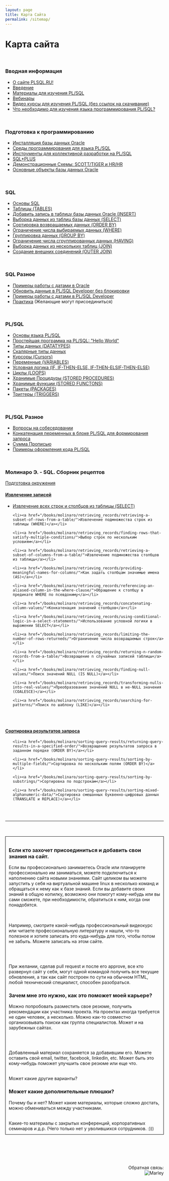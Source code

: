 ```yaml
---
layout: page
title: Карта Сайта
permalink: /sitemap/
---
```


# Карта сайта

<br/>

### Вводная информация

<ul>
    <li><a href="/beginning/greetings/">О сайте PLSQL.RU!</a></li>
    <li><a href="/beginning/intro/">Введение</a></li>
    <li><a href="/beginning/library/">Материалы для изучения PL/SQL</a></li>
    <li><a href="/webinars/">Вебинары</a></li>
    <li><a href="/beginning/video-courses/">Видео курсы для изучения PL/SQL (без ссылок на скачивание)</a></li>
    <li><a href="/beginning/what-needed-to-study-plsql/">Что необходимо для изучения языка программирования PL/SQL?</a></li>


</ul>


<br/>

### Подготовка к программированию

<ul>
    <li><a href="/prepare-to-development/oracle-database-installation/">Инсталляция базы данных Oracle</a></li>
    <li><a href="/prepare-to-development/ide-for-plsql-development/">Среды программирования для языка PL/SQL</a></li>
    <li><a href="/prepare-to-development/team-development/">Инструменты для коллективной разработки на PL/SQL</a></li>
    <li><a href="/prepare-to-development/sqlplus/">SQL*PLUS</a> </li>
    <li><a href="/prepare-to-development/oracle-sample-schemas/">Демонстрационные Схемы: SCOTT/TIGER и HR/HR</a></li>
    <li><a href="/prepare-to-development/database-objects/">Основные объекты базы данных Oracle</a></li>
</ul>



<br/>

### SQL


<ul>
    <li><a href="/sql/oracle_sql_basics/">Основы SQL</a></li>
    <li><a href="/sql/create_table/">Таблицы (TABLES)</a></li>
    <li><a href="/sql/insert-records-into-table/">Добавить запись в таблицу базы данных Oracle (INSERT)</a></li>
    <li><a href="/sql/select/">Выборка данных из таблиц базы данных (SELECT)</a></li>
    <li><a href="/sql/order-by/">Cортировка возвращаемых данных (ORDER BY)</a></li>
    <li><a href="/sql/where/">Ограничение числа выбираемых данных (WHERE)</a></li>
    <li><a href="/sql/group_by/">Группировка данных (GROUP BY)</a></li>
    <li><a href="/sql/having/">Ограничение числа сгруппированных данных (HAVING)</a></li>
    <li><a href="/sql/join/">Выборка данных из нескольких таблиц (JOIN)</a></li>
    <li><a href="/sql/outer_join/">Создание внешних соединений (OUTER JOIN)</a></li>
</ul>


<br/>
<h3>SQL Разное</h3>

<ul>
    <li><a href="/other/dates/">Примеры работы с датами в Oracle</a></li>
    <li><a href="/other/plsql-developer/dates/">Обновить данные в PL/SQL Developer без блокировки</a></li>
    <li><a href="/other/plsql-developer/dates/">Примеры работы с датами в PL/SQL Developer</a></li>
    <li><a href="/practice/spec/sql/">Практика</a> (Желающие могут присоединиться)</li>
</ul>


<br/>

### PL/SQL


<ul>
    <li><a href="/plsql/plsql_basics/">Основы языка PL/SQL</a></li>
    <li><a href="/plsql/hello-world-plsql/">Простейшая программа на PL/SQL: &quot;Hello World&quot;</a></li>
    <li><a href="/plsql/datatypes/">Типы данных (DATATYPES)</a></li>
    <li><a href="/plsql/scalar/">Скалярные типы данных</a></li>
    <li><a href="/plsql/cursors/">Курсоры (Cursors)</a></li>
    <li><a href="/plsql/variables/">Переменные (VARIABLES)</a></li>
    <li><a href="/plsql/if-then-else/">Условная логика (IF, IF-THEN-ELSE, IF-THEN-ELSIF-THEN-ELSE)</a></li>
    <li><a href="/plsql/loops/">Циклы (LOOPS)</a></li>
    <li><a href="/plsql/stored-procedures/">Хранимые Процедуры (STORED PROCEDURES)</a></li>
    <li><a href="/plsql/stored-functions/">Хранимые функции (STORED FUNCTONS)</a></li>
    <li><a href="/plsql/packages/">Пакеты (PACKAGES)</a></li>
    <li><a href="/plsql/triggers">Триггеры (TRIGGERS)</a></li>
</ul>




<br/>
<h3>PL/SQL Разное</h3>

<ul>
    <li><a href="/other/interview-questions/">Вопросы на собеседовании</a></li>
    <li><a href="/other/variables-concat/">Конкатенация переменных в блоке PL/SQL для формирования запроса</a></li>
    <li><a href="/other/summa_propis/">Сумма Прописью</a></li>
    <li><a href="/other/code-formatting/">Примеры оформления кода PL/SQL</a></li>
</ul>



<br/>

<h3>Молинаро Э. - SQL. Сборник рецептов</h3>



<a href="/books/molinaro/prepare-environment/">Подготовка окружения</a>




<h4><a href="/books/molinaro/retrieving_records/">Извлечение записей</a></h4>

<ul>
    <li><a href="/books/molinaro/retrieving_records/retrieving-all-rows-and-columns-from-a-table/">Извлечение всех строк и столбцов из таблицы (SELECT)</a></li>

    <li><a href="/books/molinaro/retrieving_records/retrieving-a-subset-of-rows-from-a-table/">Извлечение подмножества строк из таблицы (WHERE)</a></li>

    <li><a href="/books/molinaro/retrieving_records/finding-rows-that-satisfy-multiple-conditions/">Выбор строк по нескольким условиям</a></li>

    <li><a href="/books/molinaro/retrieving_records/retrieving-a-subset-of-columns-from-a-table/">Извлечение подмножества столбцов из таблицы</a></li>

    <li><a href="/books/molinaro/retrieving_records/providing-meaningful-names-for-columns/">Как задать столбцам значимые имена (AS)</a></li>

    <li><a href="/books/molinaro/retrieving_records/referencing-an-aliased-column-in-the-where-clause/">Обращение к столбцу в предикате WHERE по псевдониму</a></li>

    <li><a href="/books/molinaro/retrieving_records/concatenating-column-values/">Конкатенация значений столбцов</a></li>

    <li><a href="/books/molinaro/retrieving_records/using-conditional-logic-in-a-select-statements/">Использование условной логики в выражении SELECT</a></li>

    <li><a href="/books/molinaro/retrieving_records/limiting-the-number-of-rows-returneds/">Ограничение числа возвращаемых строк</a></li>

    <li><a href="/books/molinaro/retrieving_records/returning-n-random-records-from-a-table/">Возвращение n случайных записей таблицы</a></li>

    <li><a href="/books/molinaro/retrieving_records/finding-null-values/">Поиск значений NULL (IS NULL)</a></li>

    <li><a href="/books/molinaro/retrieving_records/transforming-nulls-into-real-values/">Преобразование значений NULL в не-NULL значения (COALESCE)</a></li>

    <li><a href="/books/molinaro/retrieving_records/searching-for-patterns/">Поиск по шаблону (LIKE)</a></li>
</ul>


<br/><br/>
<h4><a href="/books/molinaro/sorting-query-results/">Сортировка результатов запроса</a></h4>

<ul>

    <li><a href="/books/molinaro/sorting-query-results/returning-query-results-in-a-specified-order/">Возвращение результатов запроса в заданном порядке (ORDER BY)</a></li>

    <li><a href="/books/molinaro/sorting-query-results/sorting-by-multiple-fields/">Сортировка по нескольким полям (ORDER BY)</a></li>

    <li><a href="/books/molinaro/sorting-query-results/sorting-by-substrings/">Сортировка по подстрокам</a></li>

    <li><a href="/books/molinaro/sorting-query-results/sorting-mixed-alphanumeric-data/">Сортировка смешанных буквенно-цифровых данных (TRANSLATE и REPLACE)</a></li>

</ul>


<br/><br/>
<hr/>
<br/><br/>


<div style="padding:10px; border:thin solid black;">

  <h3>Если кто захочет присоединиться и добавить свои знания на сайт.</h3>

Если вы профессионально занимаетесь Oracle или планируете профессионально им заниматься, можете подключиться к наполнению сайта новыми знаниями.
Сайт целиком вы можете запустить у себя на виртуальной машине linux в несколько команд и обращаться к нему как к базе знаний.
Если вы добавите своих знаний в общую копилку, возможно они помогут кому-нибудь или вы сами сможете, при необходимости, обратиться к ним, когда они понадобятся.

<br/><br/>
Например, смотрите какой-нибудь профессиональный видеокурс или читаете профессиональную литературу и нашли, что-то полезное и хотите записать это куда-нибудь для того, чтобы потом не забыть. Можете записать на этом сайте.

<br/><br/>

При желании, сделав pull request и после его approve, все кто развернул сайт у себя,
могут одной командой получить все текущие обновления, а так как сайт построен по сути
на обычном HTML, любой технический специалист, способен разобраться.


<h3>Зачем мне это нужно, как это поможет моей карьере?</h3>

Можно попробовать разместить свое резюме, получить рекомендации как участника проекта.
На проектах иногда требуется не один человек, а несколько. Можно как-то совместно организовывать поиски как группа специалистов. Может и на зарубежных сайтах.

<br/><br/>

Добавленный материал сохраняется за добавившим его. Можете оставить свой email, twitter, facebook, linkedin, etc. Может быть это кому-нибудь поможет улучшить свое резюме или еще что.
<br/><br/>

Может какие другие варианты?

<h3>Может какие дополнительные плюшки?</h3>

Почему бы и нет? Может какие материалы, которые сложно достать, можно обмениваться между участниками.

<br/>
Какие-то материалы с закрытых конференций, корпоративных семинаров и д.р. (Чего только нет у уволившихся сотрудников. :)))


</div>

<br/><br/>
<br/><br/>

<div align="right">
	Обратная связь:  <br/><img src="http://img.fotografii.org/a3333333mail.gif" alt="Marley" border="0" />
</div>
